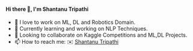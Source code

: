 #### Hi there 👋, I'm Shantanu Tripathi

- :star_struck: I love to work on ML, DL and Robotics Domain.
- 🔭 Currently learning and working on NLP Techniques.
- 👯 Looking to collaborate on Kaggle Competitions and ML,DL Projects.
- 📫 How to reach me:  :envelope: [Shantanu Tripathi](mailto:shantanutripathi002@gmail.com?subject=[GitHub]%20Source%20Han%20Sans)







<!--
**Daishinkan002/daishinkan002** is a ✨ _special_ ✨ repository because its `README.md` (this file) appears on your GitHub profile.

Here are some ideas to get you started:

- 🔭 I’m currently working on ...
- 🌱 I’m currently learning ...
- 👯 I’m looking to collaborate on ...
- 🤔 I’m looking for help with ...
- 💬 Ask me about ...
- 📫 How to reach me: ...
- 😄 Pronouns: ...
- ⚡ Fun fact: ...




---

<p align="center">
  <img align="center" src="https://github-readme-stats.vercel.app/api/top-langs/?username=daishinkan002&layout=compact)](https://github.com/anuraghazra/github-readme-stats" />
</p>




<p align=center>
<img height="25" src="https://badges.pufler.dev/visits/daishinkan002/daishinkan002?color=black&logo=github" />
<img height="25" src="https://komarev.com/ghpvc/?username=daishinkan002&color=blueviolet" />
<a href="https://github.com/daishinkan002">
</a>
</p>


![Shantanu's github stats](https://github-readme-stats.vercel.app/api?username=daishinkan002&show_icons=true&hide=contribs,issues)





-->
